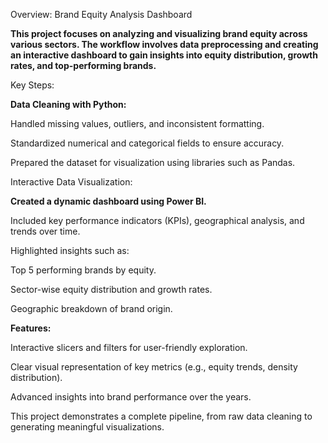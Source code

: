 Overview: Brand Equity Analysis Dashboard

**This project focuses on analyzing and visualizing brand equity across various sectors. The workflow involves data preprocessing and creating an interactive dashboard to gain insights into equity distribution, growth rates, and top-performing brands.**

Key Steps:

**Data Cleaning with Python:**

Handled missing values, outliers, and inconsistent formatting.

Standardized numerical and categorical fields to ensure accuracy.

Prepared the dataset for visualization using libraries such as Pandas.

Interactive Data Visualization:

**Created a dynamic dashboard using Power BI.**

Included key performance indicators (KPIs), geographical analysis, and trends over time.

Highlighted insights such as:

Top 5 performing brands by equity.

Sector-wise equity distribution and growth rates.

Geographic breakdown of brand origin.

**Features:**

Interactive slicers and filters for user-friendly exploration.

Clear visual representation of key metrics (e.g., equity trends, density distribution).

Advanced insights into brand performance over the years.

This project demonstrates a complete pipeline, from raw data cleaning to generating meaningful visualizations.
